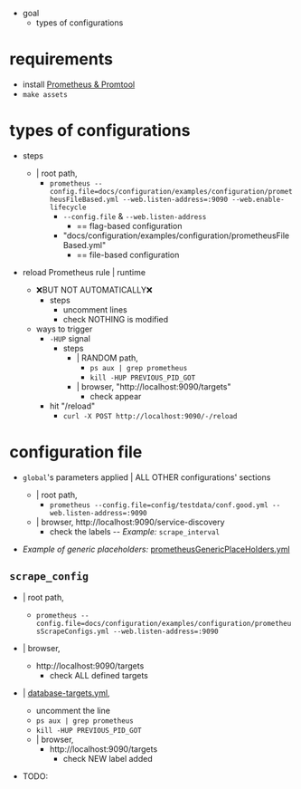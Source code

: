 * goal
  * types of configurations

# requirements

* install [Prometheus & Promtool](/prometheus/README.md#install)
* `make assets`

# types of configurations

* steps
  * | root path,
    * `prometheus --config.file=docs/configuration/examples/configuration/prometheusFileBased.yml --web.listen-address=:9090 --web.enable-lifecycle`
      * `--config.file` & `--web.listen-address`
        * == flag-based configuration
      * "docs/configuration/examples/configuration/prometheusFileBased.yml"
        * == file-based configuration

* reload Prometheus rule | runtime
  * ❌BUT NOT AUTOMATICALLY❌
    * steps
      * uncomment lines
      * check NOTHING is modified
  * ways to trigger
    * `-HUP` signal
      * steps
        * | RANDOM path,
          * `ps aux | grep prometheus`
          * `kill -HUP PREVIOUS_PID_GOT`
        * | browser, "http://localhost:9090/targets"
          * check appear
    * hit "/reload"
      * `curl -X POST http://localhost:9090/-/reload`

# configuration file

* `global`'s parameters applied | ALL OTHER configurations' sections
  * | root path,
    * `prometheus --config.file=config/testdata/conf.good.yml --web.listen-address=:9090`
  * | browser, http://localhost:9090/service-discovery
    * check the labels -- _Example:_ `scrape_interval`

* _Example of generic placeholders:_ [prometheusGenericPlaceHolders.yml](prometheusGenericPlaceHolders.yml)

## `scrape_config`

* | root path,
  * `prometheus --config.file=docs/configuration/examples/configuration/prometheusScrapeConfigs.yml --web.listen-address=:9090`
* | browser, 
  * http://localhost:9090/targets
    * check ALL defined targets
* | [database-targets.yml](targets/database-targets.yml),
  * uncomment the line
  * `ps aux | grep prometheus`
  * `kill -HUP PREVIOUS_PID_GOT`
  * | browser,
    * http://localhost:9090/targets
      * check NEW label added

* TODO:
